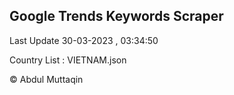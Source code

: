 

## Google Trends Keywords Scraper 
 
Last Update 30-03-2023 , 03:34:50

Country List :
VIETNAM.json



© Abdul Muttaqin 
